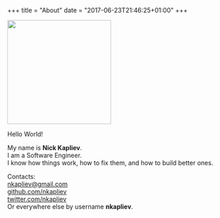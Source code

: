 +++
title = "About"
date = "2017-06-23T21:46:25+01:00"
+++


<img src="/blog/static/avatar.jpg" width="235" height="235" />

Hello World!

My name is **Nick Kapliev**.  
I am a Software Engineer.  
I know how things work, how to fix them, and how to build better ones.  

Contacts:  
[nkapliev@gmail.com](mailto:nkapliev@gmail.com)  
[github.com/nkapliev](https://github.com/nkapliev)  
[twitter.com/nkapliev](https://twitter.com/nkapliev)  
Or everywhere else by username **nkapliev**.



